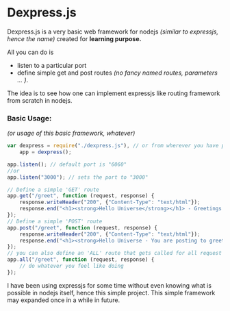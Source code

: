 # Dexpress.js

Dexpress.js is a very basic web framework for nodejs *(similar to expressjs, hence the name)* created for **learning purpose.** 

All you can do is 
* listen to a particular port
* define simple get and post routes *(no fancy named routes, parameters ... )*. 

The idea is to see how one can implement expressjs like routing framework from scratch in nodejs.

### Basic Usage:
*(or usage of this basic framework, whatever)*
```javascript
var dexpress = require("./dexpress.js"), // or from wherever you have placed this js file
	app = dexpress();

app.listen(); // default port is "6060"
//or
app.listen("3000"); // sets the port to "3000"

// Define a simple 'GET' route
app.get("/greet", function (request, response) {
	response.writeHeader("200", {"Content-Type": "text/html"});
	response.end("<h1><strong>Hello Universe</strong></h1> - Greetings from Dexpress!");
});
// Define a simple 'POST' route
app.post("/greet", function (request, response) {
	response.writeHeader("200", {"Content-Type": "text/html"});
	response.end("<h1><strong>Hello Universe - You are posting to greet route</strong></h1> - Greetings from Dexpress!");
});	
// you can also define an 'ALL' route that gets called for all request methods
app.all("/greet", function (request, response) {
	// do whatever you feel like doing
});
```   

I have been using expressjs for some time without even knowing what is possible in nodejs itself, hence this simple project. This simple framework may expanded once in a while in future. 